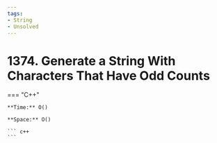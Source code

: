 ```yaml
---
tags:
- String
- Unsolved
---
```



# 1374. Generate a String With Characters That Have Odd Counts

=== "C++"

    **Time:** O()

    **Space:** O()

    ``` c++
    ```